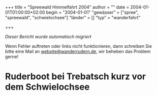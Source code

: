+++
title = "Spreewald Himmelfahrt 2004"
author = ""
date = 2004-01-01T01:00:00+02:00
begin = "2004-01-01"
"gewässer" = ["spree", "spreewald", "schwielochsee"]
"länder" = []
"typ" = "wanderfahrt"

+++


*Dieser Bericht wurde automatisch migriert*

Wenn Fehler auftreten oder links nicht funktionieren, dann schreiben Sie bitte eine Mail an website@wanderrudern.de, wir beheben das Problem gerne!



# Ruderboot bei Trebatsch kurz vor dem Schwielochsee


